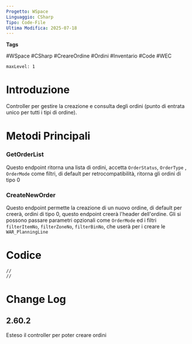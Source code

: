 ```yaml
---
Progetto: WSpace
Linguaggio: CSharp
Tipo: Code-File
Ultima Modifica: 2025-07-18
---
```

**Tags**

#WSpace #CSharp #CreareOrdine #Ordini #Inventario  #Code #WEC

```table-of-contents
maxLevel: 1
```

# Introduzione

Controller per gestire la creazione e consulta degli ordini (punto di entrata unico per tutti i tipi di ordine). 


# Metodi Principali
### GetOrderList
Questo endpoint ritorna una lista di ordini, accetta `OrderStatus`, `OrderType` , `OrderMode` come filtri, di default per retrocompatibilità, ritorna gli ordini di tipo 0 

### CreateNewOrder 
Questo endpoint permette la creazione di un nuovo ordine, di default per creerà, ordini di tipo 0, questo endpoint creerà l'header dell'ordine. Gli si possono passare parametri opzionali come `OrderMode` ed i filtri `filterItemNo`, `filterZoneNo`, `filterBinNo`, che userà per i creare le `WAR_PlanningLine` 




# Codice 
```CSharp cpp fold title:WAR_OrderController 
// 
//

```

# Change Log
## 2.60.2
Esteso il controller per poter creare ordini 

